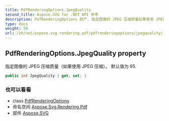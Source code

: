 ```yaml
---
title: PdfRenderingOptions.JpegQuality
second_title: Aspose.SVG for .NET API 参考
description: PdfRenderingOptions 财产. 指定图像的 JPEG 压缩质量如果使用 JPEG 压缩 默认值为 95.
type: docs
weight: 50
url: /zh/net/aspose.svg.rendering.pdf/pdfrenderingoptions/jpegquality/
---
```

## PdfRenderingOptions.JpegQuality property

指定图像的 JPEG 压缩质量（如果使用 JPEG 压缩）。 默认值为 95.

```csharp
public int JpegQuality { get; set; }
```

### 也可以看看

* class [PdfRenderingOptions](../)
* 命名空间 [Aspose.Svg.Rendering.Pdf](../../pdfrenderingoptions/)
* 部件 [Aspose.SVG](../../../)


